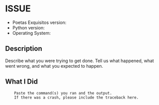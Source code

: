 # ISSUE

* Poetas Exquisitos version:
* Python version:
* Operating System:

## Description

Describe what you were trying to get done.
Tell us what happened, what went wrong, and what you expected to happen.

## What I Did

```shell
    Paste the command(s) you ran and the output.
    If there was a crash, please include the traceback here.
```
